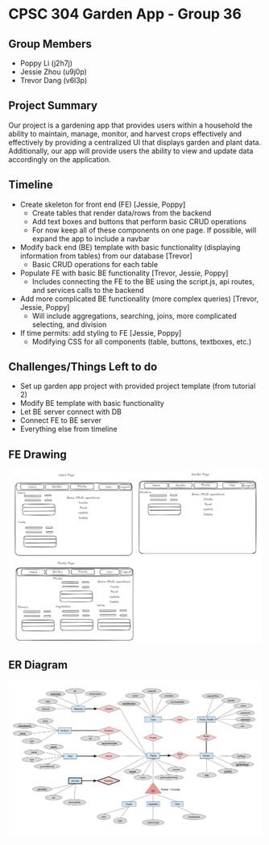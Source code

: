 # CPSC 304 Garden App - Group 36

## Group Members
- Poppy Li (j2h7j)
- Jessie Zhou (u9j0p)
- Trevor Dang (v6l3p)

## Project Summary
Our project is a gardening app that provides users within a household the ability to maintain, manage, monitor, and harvest 
crops effectively and effectively by providing a centralized UI that displays garden and plant data. Additionally, our app
will provide users the ability to view and update data accordingly on the application.

## Timeline
- Create skeleton for front end (FE) [Jessie, Poppy]
   - Create tables that render data/rows from the backend
   - Add text boxes and buttons that perform basic CRUD operations
   - For now keep all of these components on one page. If possible, will expand the app to include a navbar
- Modify back end (BE) template with basic functionality (displaying information from tables) from our database [Trevor]
   - Basic CRUD operations for each table
- Populate FE with basic BE functionality [Trevor, Jessie, Poppy]
   - Includes connecting the FE to the BE using the script.js, api routes, and services calls to the backend
- Add more complicated BE functionality (more complex queries) [Trevor, Jessie, Poppy]
   - Will include aggregations, searching, joins, more complicated selecting, and division
- If time permits: add styling to FE [Jessie, Poppy]
   - Modifying CSS for all components (table, buttons, textboxes, etc.)

## Challenges/Things Left to do
- Set up garden app project with provided project template (from tutorial 2)
- Modify BE template with basic functionality
- Let BE server connect with DB
- Connect FE to BE server
- Everything else from timeline

## FE Drawing
![](./assets/garden_app_fe_diagram.png)

## ER Diagram
![](./assets/CPSC_304_Milstone_1_ERD.png)
